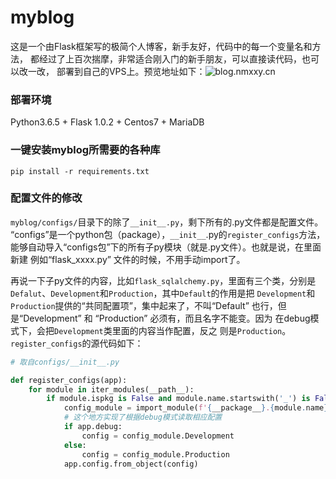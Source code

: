 # myblog
这是一个由Flask框架写的极简个人博客，新手友好，代码中的每一个变量名和方法，
都经过了上百次揣摩，非常适合刚入门的新手朋友，可以直接读代码，也可以改一改，
部署到自己的VPS上。预览地址如下：![blog.nmxxy.cn](http://blog.nmxxy.cn)



### 部署环境
Python3.6.5 + Flask 1.0.2 + Centos7 + MariaDB  


### 一键安装myblog所需要的各种库
```shell
pip install -r requirements.txt
```




### 配置文件的修改

`myblog/configs/`目录下的除了`__init__.py`，剩下所有的.py文件都是配置文件。
“configs”是一个python包（package），`__init__`.py的`register_configs`方法，
能够自动导入“configs包”下的所有子py模块（就是.py文件）。也就是说，在里面新建
例如“flask_xxxx.py” 文件的时候，不用手动import了。  

再说一下子py文件的内容，比如`flask_sqlalchemy.py`，里面有三个类，分别是
`Defalut`、`Development`和`Production`，其中`Default`的作用是把
`Development`和`Production`提供的“共同配置项”，集中起来了，不叫“Default”
也行，但是“Development” 和 “Production” 必须有，而且名字不能变。因为
在debug模式下，会把`Development`类里面的内容当作配置，反之
则是`Production`。`register_configs`的源代码如下：  
```python
# 取自configs/__init__.py

def register_configs(app):
    for module in iter_modules(__path__):
        if module.ispkg is False and module.name.startswith('_') is False:
            config_module = import_module(f'{__package__}.{module.name}')
			# 这个地方实现了根据debug模式读取相应配置
            if app.debug:
                config = config_module.Development
            else:
                config = config_module.Production
            app.config.from_object(config)

```